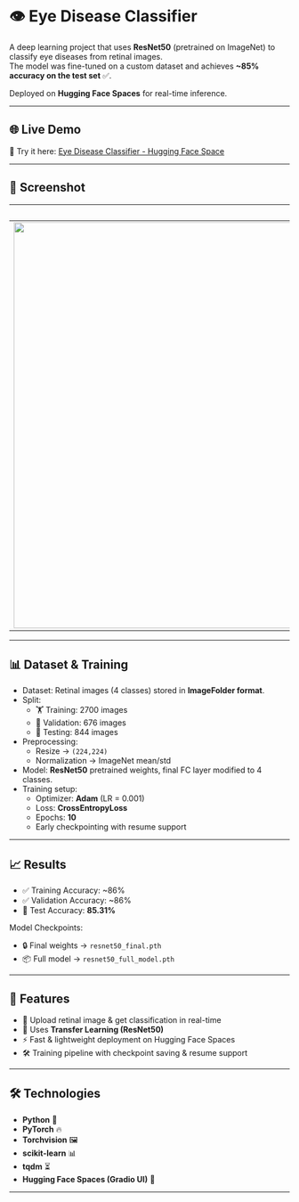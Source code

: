 # 👁️ Eye Disease Classifier  

A deep learning project that uses **ResNet50** (pretrained on ImageNet) to classify eye diseases from retinal images.  
The model was fine-tuned on a custom dataset and achieves **~85% accuracy on the test set** ✅.  

Deployed on **Hugging Face Spaces** for real-time inference.  

---

## 🌐 Live Demo  

🔗 Try it here: [Eye Disease Classifier - Hugging Face Space](https://huggingface.co/spaces/arneshpal/eye-disease-classifier)  

---

## 📸 Screenshot  

| Classifier UI |
| :---: |
| <img width="1267" height="729" alt="Demo Screenshot" src="https://github.com/user-attachments/assets/139fbeab-0192-4971-a7b4-699e1806e8c5" /> |

---

## 📊 Dataset & Training  

- Dataset: Retinal images (4 classes) stored in **ImageFolder format**.  
- Split:  
  - 🏋️ Training: 2700 images  
  - 🔎 Validation: 676 images  
  - 🧪 Testing: 844 images  
- Preprocessing:  
  - Resize → `(224,224)`  
  - Normalization → ImageNet mean/std  
- Model: **ResNet50** pretrained weights, final FC layer modified to 4 classes.  
- Training setup:  
  - Optimizer: **Adam** (LR = 0.001)  
  - Loss: **CrossEntropyLoss**  
  - Epochs: **10**  
  - Early checkpointing with resume support  

---

## 📈 Results  

- ✅ Training Accuracy: ~86%  
- ✅ Validation Accuracy: ~86%  
- 🧪 Test Accuracy: **85.31%**  

Model Checkpoints:  
- 🔒 Final weights → `resnet50_final.pth`  
- 📦 Full model → `resnet50_full_model.pth`  

---

## 🚀 Features  

- 📂 Upload retinal image & get classification in real-time  
- 🧠 Uses **Transfer Learning (ResNet50)**  
- ⚡ Fast & lightweight deployment on Hugging Face Spaces  
- 🛠️ Training pipeline with checkpoint saving & resume support  

---

## 🛠️ Technologies  

- **Python** 🐍  
- **PyTorch** 🔥  
- **Torchvision** 🖼️  
- **scikit-learn** 📊  
- **tqdm** ⏳  
- **Hugging Face Spaces (Gradio UI)** 🤗  

---
